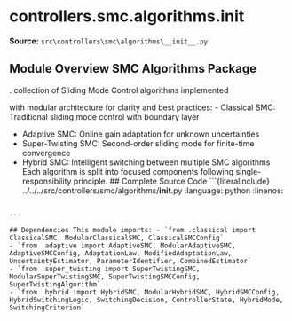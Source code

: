 # controllers.smc.algorithms.__init__

**Source:** `src\controllers\smc\algorithms\__init__.py`

## Module Overview SMC Algorithms Package

. collection of Sliding Mode Control algorithms implemented


with modular architecture for clarity and best practices: - Classical SMC: Traditional sliding mode control with boundary layer
- Adaptive SMC: Online gain adaptation for unknown uncertainties
- Super-Twisting SMC: Second-order sliding mode for finite-time convergence
- Hybrid SMC: Intelligent switching between multiple SMC algorithms Each algorithm is split into focused components following single-responsibility principle. ## Complete Source Code ```{literalinclude} ../../../src/controllers/smc/algorithms/__init__.py
:language: python
:linenos:
```

---

## Dependencies This module imports: - `from .classical import ClassicalSMC, ModularClassicalSMC, ClassicalSMCConfig`
- `from .adaptive import AdaptiveSMC, ModularAdaptiveSMC, AdaptiveSMCConfig, AdaptationLaw, ModifiedAdaptationLaw, UncertaintyEstimator, ParameterIdentifier, CombinedEstimator`
- `from .super_twisting import SuperTwistingSMC, ModularSuperTwistingSMC, SuperTwistingSMCConfig, SuperTwistingAlgorithm`
- `from .hybrid import HybridSMC, ModularHybridSMC, HybridSMCConfig, HybridSwitchingLogic, SwitchingDecision, ControllerState, HybridMode, SwitchingCriterion`

